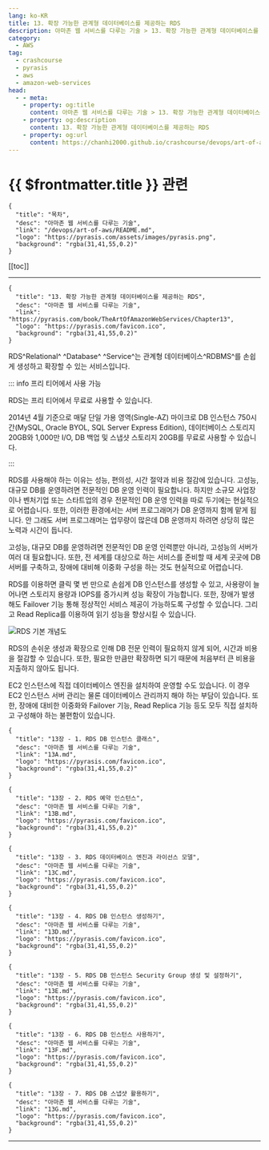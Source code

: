```yaml
---
lang: ko-KR
title: 13. 확장 가능한 관계형 데이터베이스를 제공하는 RDS
description: 아마존 웹 서비스를 다루는 기술 > 13. 확장 가능한 관계형 데이터베이스를 제공하는 RDS
category:
  - AWS
tag: 
  - crashcourse
  - pyrasis
  - aws 
  - amazon-web-services
head:
  - - meta:
    - property: og:title
      content: 아마존 웹 서비스를 다루는 기술 > 13. 확장 가능한 관계형 데이터베이스를 제공하는 RDS
    - property: og:description
      content: 13. 확장 가능한 관계형 데이터베이스를 제공하는 RDS
    - property: og:url
      content: https://chanhi2000.github.io/crashcourse/devops/art-of-aws/13.html
---
```


# {{ $frontmatter.title }} 관련

```component VPCard
{
  "title": "목차",
  "desc": "아마존 웹 서비스를 다루는 기술",
  "link": "/devops/art-of-aws/README.md",
  "logo": "https://pyrasis.com/assets/images/pyrasis.png",
  "background": "rgba(31,41,55,0.2)"
}
```

[[toc]]

---

```component VPCard
{
  "title": "13. 확장 가능한 관계형 데이터베이스를 제공하는 RDS",
  "desc": "아마존 웹 서비스를 다루는 기술",
  "link": "https://pyrasis.com/book/TheArtOfAmazonWebServices/Chapter13",
  "logo": "https://pyrasis.com/favicon.ico",
  "background": "rgba(31,41,55,0.2)"
}
```

RDS^Relational^ ^Database^ ^Service^는 관계형 데이터베이스^RDBMS^를 손쉽게 생성하고 확장할 수 있는 서비스입니다.

::: info 프리 티어에서 사용 가능

RDS는 프리 티어에서 무료로 사용할 수 있습니다.

2014년 4월 기준으로 매달 단일 가용 영역(Single-AZ) 마이크로 DB 인스턴스 750시간(MySQL, Oracle BYOL, SQL Server Express Edition), 데이터베이스 스토리지 20GB와 1,000만 I/O, DB 백업 및 스냅샷 스토리지 20GB를 무료로 사용할 수 있습니다.

:::

RDS를 사용해야 하는 이유는 성능, 편의성, 시간 절약과 비용 절감에 있습니다. 고성능, 대규모 DB를 운영하려면 전문적인 DB 운영 인력이 필요합니다. 하지만 소규모 사업장이나 벤처기업 또는 스타트업의 경우 전문적인 DB 운영 인력을 따로 두기에는 현실적으로 어렵습니다. 또한, 이러한 환경에서는 서버 프로그래머가 DB 운영까지 함께 맡게 됩니다. 안 그래도 서버 프로그래머는 업무량이 많은데 DB 운영까지 하려면 상당히 많은 노력과 시간이 듭니다.

고성능, 대규모 DB를 운영하려면 전문적인 DB 운영 인력뿐만 아니라, 고성능의 서버가 여러 대 필요합니다. 또한, 전 세계를 대상으로 하는 서비스를 준비할 때 세계 곳곳에 DB 서버를 구축하고, 장애에 대비해 이중화 구성을 하는 것도 현실적으로 어렵습니다.

RDS를 이용하면 클릭 몇 번 만으로 손쉽게 DB 인스턴스를 생성할 수 있고, 사용량이 늘어나면 스토리지 용량과 IOPS를 증가시켜 성능 확장이 가능합니다. 또한, 장애가 발생해도 Failover 기능 통해 정상적인 서비스 제공이 가능하도록 구성할 수 있습니다. 그리고 Read Replica를 이용하여 읽기 성능을 향상시킬 수 있습니다.

![RDS 기본 개념도](https://pyrasis.com/assets/images/TheArtOfAmazonWebServicesChapter13/1.png)

RDS의 손쉬운 생성과 확장으로 인해 DB 전문 인력이 필요하지 않게 되어, 시간과 비용을 절감할 수 있습니다. 또한, 필요한 만큼만 확장하면 되기 때문에 처음부터 큰 비용을 지출하지 않아도 됩니다.

EC2 인스턴스에 직접 데이터베이스 엔진을 설치하여 운영할 수도 있습니다. 이 경우 EC2 인스턴스 서버 관리는 물론 데이터베이스 관리까지 해야 하는 부담이 있습니다. 또한, 장애에 대비한 이중화와 Failover 기능, Read Replica 기능 등도 모두 직접 설치하고 구성해야 하는 불편함이 있습니다.

```component VPCard
{
  "title": "13장 - 1. RDS DB 인스턴스 클래스",
  "desc": "아마존 웹 서비스를 다루는 기술",
  "link": "13A.md",
  "logo": "https://pyrasis.com/favicon.ico",
  "background": "rgba(31,41,55,0.2)"
}
```

```component VPCard
{
  "title": "13장 - 2. RDS 예약 인스턴스",
  "desc": "아마존 웹 서비스를 다루는 기술",
  "link": "13B.md",
  "logo": "https://pyrasis.com/favicon.ico",
  "background": "rgba(31,41,55,0.2)"
}
```

```component VPCard
{
  "title": "13장 - 3. RDS 데이터베이스 엔진과 라이선스 모델",
  "desc": "아마존 웹 서비스를 다루는 기술",
  "link": "13C.md",
  "logo": "https://pyrasis.com/favicon.ico",
  "background": "rgba(31,41,55,0.2)"
}
```

```component VPCard
{
  "title": "13장 - 4. RDS DB 인스턴스 생성하기",
  "desc": "아마존 웹 서비스를 다루는 기술",
  "link": "13D.md",
  "logo": "https://pyrasis.com/favicon.ico",
  "background": "rgba(31,41,55,0.2)"
}
```

```component VPCard
{
  "title": "13장 - 5. RDS DB 인스턴스 Security Group 생성 및 설정하기",
  "desc": "아마존 웹 서비스를 다루는 기술",
  "link": "13E.md",
  "logo": "https://pyrasis.com/favicon.ico",
  "background": "rgba(31,41,55,0.2)"
}
```

```component VPCard
{
  "title": "13장 - 6. RDS DB 인스턴스 사용하기",
  "desc": "아마존 웹 서비스를 다루는 기술",
  "link": "13F.md",
  "logo": "https://pyrasis.com/favicon.ico",
  "background": "rgba(31,41,55,0.2)"
}
```

```component VPCard
{
  "title": "13장 - 7. RDS DB 스냅샷 활용하기",
  "desc": "아마존 웹 서비스를 다루는 기술",
  "link": "13G.md",
  "logo": "https://pyrasis.com/favicon.ico",
  "background": "rgba(31,41,55,0.2)"
}
```


---

<TagLinks />